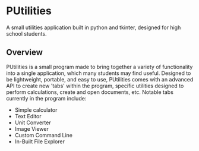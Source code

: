 # PUtilities
A small utilities application built in python and tkinter, designed for high school students.

## Overview
PUtilities is a small program made to bring together a variety of functionality into a single application, which many students may find useful. Designed to be lightweight, portable, and easy to use, PUtilities comes with an advanced API to create new 'tabs' within the program, specific utilities designed to perform calculations, create and open documents, etc. Notable tabs currently in the program include:
- Simple calculator
- Text Editor
- Unit Converter
- Image Viewer
- Custom Command Line
- In-Built File Explorer
